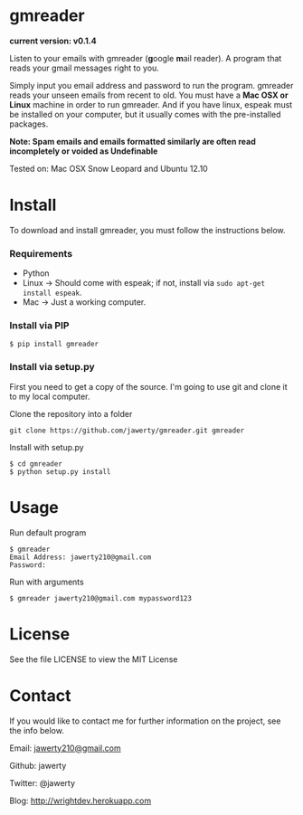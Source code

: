 # gmreader
**current version: v0.1.4**

Listen to your emails with gmreader (**g**oogle **m**ail reader). A program that reads your gmail messages right to you.

Simply input you email address and password to run the program. gmreader reads your unseen emails from recent to old. You must have a **Mac OSX or Linux** machine in order to run gmreader. And if you have linux, espeak must be installed on your computer, but it usually comes with the pre-installed packages.

**Note: Spam emails and emails formatted similarly are often read incompletely or voided as Undefinable**

Tested on: Mac OSX Snow Leopard and Ubuntu 12.10

# Install
To download and install gmreader, you must follow the instructions below.

### Requirements
- Python
- Linux -> Should come with espeak; if not, install via `sudo apt-get install espeak`.
- Mac -> Just a working computer.

### Install via PIP
```
$ pip install gmreader
```

### Install via setup.py
First you need to get a copy of the source. I'm going to use git and clone it to my local computer. 

Clone the repository into a folder
```
git clone https://github.com/jawerty/gmreader.git gmreader
```

Install with setup.py
```
$ cd gmreader
$ python setup.py install
```

# Usage
Run default program
```
$ gmreader
Email Address: jawerty210@gmail.com
Password: 
```

Run with arguments
```
$ gmreader jawerty210@gmail.com mypassword123
```

# License
See the file LICENSE to view the MIT License

# Contact
If you would like to contact me for further information on the project, see the info below.

Email: jawerty210@gmail.com

Github: jawerty

Twitter: @jawerty

Blog: <http://wrightdev.herokuapp.com>
